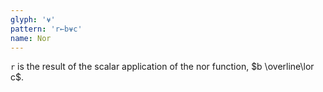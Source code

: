 ```yaml
---
glyph: '⍱'
pattern: 'r←b⍱c'
name: Nor
---
```


`r` is the result of the scalar application of the nor function, $b \overline\lor c$.